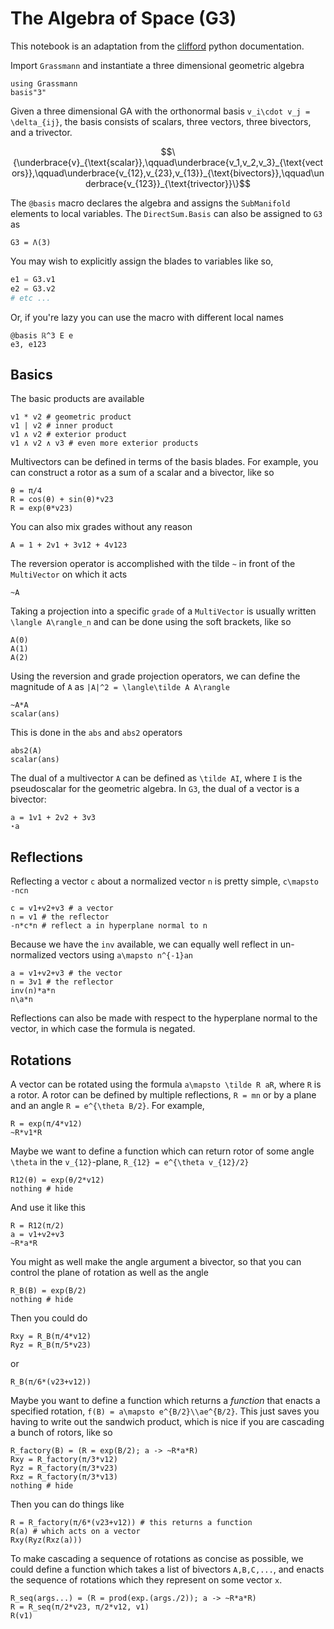 # The Algebra of Space (G3)

This notebook is an adaptation from the [clifford](https://clifford.readthedocs.io/en/latest/TheAlgebraOfSpaceG3.html) python documentation.

Import `Grassmann` and instantiate a three dimensional geometric algebra

```@repl ga
using Grassmann
basis"3"
```

Given a three dimensional GA with the orthonormal basis ``v_i\cdot v_j = \delta_{ij}``, the basis consists of scalars, three vectors, three bivectors, and a trivector.
```math
\{\underbrace{v}_{\text{scalar}},\qquad\underbrace{v_1,v_2,v_3}_{\text{vectors}},\qquad\underbrace{v_{12},v_{23},v_{13}}_{\text{bivectors}},\qquad\underbrace{v_{123}}_{\text{trivector}}\}
```
The `@basis` macro declares the algebra and assigns the `SubManifold` elements to local variables. The `DirectSum.Basis` can also be assigned to `G3` as
```@repl ga
G3 = Λ(3)
```
You may wish to explicitly assign the blades to variables like so,
```julia
e1 = G3.v1
e2 = G3.v2
# etc ...
```
Or, if you're lazy you can use the macro with different local names
```@repl ga
@basis ℝ^3 E e
e3, e123
```

## Basics

The basic products are available

```@repl ga
v1 * v2 # geometric product
v1 | v2 # inner product
v1 ∧ v2 # exterior product
v1 ∧ v2 ∧ v3 # even more exterior products
```

Multivectors can be defined in terms of the basis blades. For example, you can construct a rotor as a sum of a scalar and a bivector, like so
```@repl ga
θ = π/4
R = cos(θ) + sin(θ)*v23
R = exp(θ*v23)
```
You can also mix grades without any reason
```@repl ga
A = 1 + 2v1 + 3v12 + 4v123
```
The reversion operator is accomplished with the tilde `~` in front of the `MultiVector` on which it acts
```@repl ga
~A
```
Taking a projection into a specific `grade` of a `MultiVector` is usually written ``\langle A\rangle_n`` and can be done using the soft brackets, like so
```@repl ga
A(0)
A(1)
A(2)
```
Using the reversion and grade projection operators, we can define the magnitude of `A` as ``|A|^2 = \langle\tilde A A\rangle``
```@repl ga
~A*A
scalar(ans)
```
This is done in the `abs` and `abs2` operators
```@repl ga
abs2(A)
scalar(ans)
```
The dual of a multivector `A` can be defined as ``\tilde AI``, where `I` is the pseudoscalar for the geometric algebra. In `G3`, the dual of a vector is a bivector:
```@repl ga
a = 1v1 + 2v2 + 3v3
⋆a
```

## Reflections

Reflecting a vector ``c`` about a normalized vector ``n`` is pretty simple, ``c\mapsto -ncn``
```@repl ga
c = v1+v2+v3 # a vector
n = v1 # the reflector
-n*c*n # reflect a in hyperplane normal to n
```
Because we have the `inv` available, we can equally well reflect in un-normalized vectors using ``a\mapsto n^{-1}an``
```@repl ga
a = v1+v2+v3 # the vector
n = 3v1 # the reflector
inv(n)*a*n
n\a*n
```
Reflections can also be made with respect to the hyperplane normal to the vector, in which case the formula is negated.

## Rotations

A vector can be rotated using the formula ``a\mapsto \tilde R aR``, where `R` is a rotor. A rotor can be defined by multiple reflections, ``R = mn`` or by a plane and an angle ``R = e^{\theta B/2}``.
For example,
```@repl ga
R = exp(π/4*v12)
~R*v1*R
```
Maybe we want to define a function which can return rotor of some angle ``\theta`` in the ``v_{12}``-plane, ``R_{12} = e^{\theta v_{12}/2}``
```@example ga
R12(θ) = exp(θ/2*v12)
nothing # hide
```
And use it like this
```@repl ga
R = R12(π/2)
a = v1+v2+v3
~R*a*R
```
You might as well make the angle argument a bivector, so that you can control the plane of rotation as well as the angle
```@example ga
R_B(B) = exp(B/2)
nothing # hide
```
Then you could do
```@repl ga
Rxy = R_B(π/4*v12)
Ryz = R_B(π/5*v23)
```
or
```@repl ga
R_B(π/6*(v23+v12))
```
Maybe you want to define a function which returns a *function* that enacts a specified rotation, ``f(B) = a\mapsto e^{B/2}\\ae^{B/2}``.
This just saves you having to write out the sandwich product, which is nice if you are cascading a bunch of rotors, like so
```@example ga
R_factory(B) = (R = exp(B/2); a -> ~R*a*R)
Rxy = R_factory(π/3*v12)
Ryz = R_factory(π/3*v23)
Rxz = R_factory(π/3*v13)
nothing # hide
```
Then you can do things like
```@repl ga
R = R_factory(π/6*(v23+v12)) # this returns a function
R(a) # which acts on a vector
Rxy(Ryz(Rxz(a)))
```
To make cascading a sequence of rotations as concise as possible, we could define a function which takes a list of bivectors ``A,B,C,...``, and enacts the sequence of rotations which they represent on some vector ``x``.
```@repl ga
R_seq(args...) = (R = prod(exp.(args./2)); a -> ~R*a*R)
R = R_seq(π/2*v23, π/2*v12, v1)
R(v1)
```
